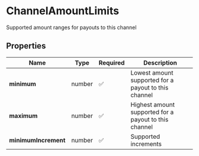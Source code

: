 # ChannelAmountLimits

Supported amount ranges for payouts to this channel

## Properties

| Name | Type | Required | Description |
| ------------ | ------------- | ------------- | ------------- |
| **minimum** | number | ✅ | Lowest amount supported for a payout to this channel |
**maximum** | number | ✅ | Highest amount supported for a payout to this channel |
**minimumIncrement** | number | ✅ | Supported increments |


